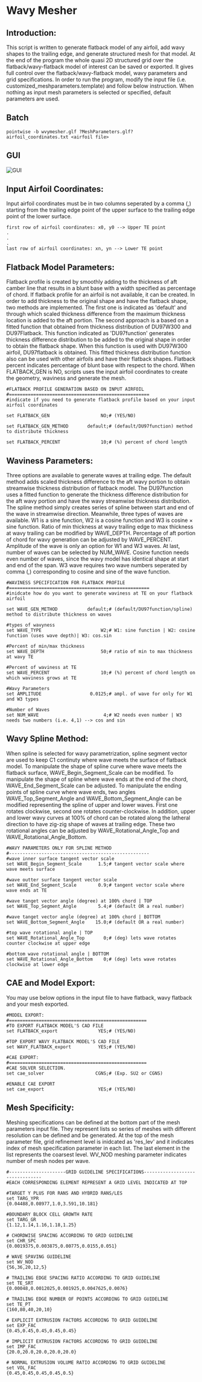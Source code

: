 Wavy Mesher
================================

Introduction:
-------------
This script is written to generate flatback model of any airfoil, add wavy shapes to the trailing edge, and generate structured mesh for that model. At the end of the program the whole quasi 2D structured grid over the flatback/wavy-flatback model of interest can be saved or exported. It gives full control over the flatback/wavy-flatback model, wavy parameters and grid specifications. In order to run the program, modify the input file (i.e. customized_meshparameters.template) and follow below instruction. When nothing as input mesh parameters is selected or specified, default parameters are used.

Batch
-----
```shell
pointwise -b wvymesher.glf ?MeshParameters.glf? airfoil_coordinates.txt <airfoil file>
```

GUI
---
![GUI](https://github.com/pdpdhp/wavymesher/blob/main/imgs/wavymesherGUI.png)

Input Airfoil Coordinates:
--------------------------
Input airfoil coordinates must be in two columns seperated by a comma (,) starting from the trailing edge point of the upper surface to the trailing edge point of the lower surface.

```shell
first row of airfoil coordinates: x0, y0 --> Upper TE point
.
.
.
last row of airfoil coordinates: xn, yn --> Lower TE point
```

Flatback Model Parameters:
---------------------------
Flatback profile is created by smoothly adding to the thickness of aft camber line that results in a blunt base with a width specified as percentage of chord. If flatback profile for an airfoil is not available, it can be created. In order to add thickness to the original shape and have the flatback shape, two methods are implemented. The first one is indicated as 'default' and through which scaled thickness difference from the maximum thickness location is added to the aft portion. The second approach is a based on a fitted function that obtained from thickness distribution of DU97W300 and DU97Flatback. This function indicated as 'DU97function' generates thickness difference distribution to be added to the original shape in order to obtain the flatback shape. When this function is used with DU97W300 airfoil, DU97flatback is obtained. This fitted thickness distribution function also can be used with other airfoils and have their flatback shapes. Flatback percent indicates percentage of blunt base with respect to the chord. When FLATBACK_GEN is NO, scripts uses the input airfoil coordinates to create the geometry, waviness and generate the mesh.

```shell
#FLATBACK PROFILE GENERATION BASED ON INPUT AIRFOIL
#====================================================
#indicate if you need to generate flatback profile based on your input airfoil coordinates

set FLATBACK_GEN                   NO;# (YES/NO)

set FLATBACK_GEN_METHOD       default;# (default/DU97function) method to distribute thickness

set FLATBACK_PERCENT               10;# (%) percent of chord length
```

Waviness Parameters:
--------------------
Three options are available to generate waves at trailing edge. The default method adds scaled thickness difference to the aft wavy portion to obtain streamwise thickness distribution of flatback model. The DU97function uses a fitted function to generate the thickness difference distribution for the aft wavy portion and have the wavy streamwise thickness distribution. The spline method simply creates series of spline between start and end of the wave in streamwise direction. Meanwhile, three types of waves are available. W1 is a sine function, W2 is a cosine function and W3 is cosine × sine function. Ratio of min thickness at wavy trailing edge to max thickness at wavy trailing can be modified by WAVE\_DEPTH. Percentage of aft portion of chord for wavy generation can be adjusted by WAVE\_PERCENT. Amplitude of the wave is only an option for W1 and W3 waves. At last, number of waves can be selected by NUM\_WAVE. Cosine function needs even number of waves, since the wavy model has identical shape at start and end of the span. W3 wave requires two wave numbers seperated by comma (,) corresponding to cosine and sine of the wave function.

```shell
#WAVINESS SPECIFICATION FOR FLATBACK PROFILE
#====================================================
#inidcate how do you want to generate waviness at TE on your flatback airfoil

set WAVE_GEN_METHOD           default;# (default/DU97function/spline) method to distribute thickness on waves

#types of wavyness
set WAVE_TYPE                      W2;# W1: sine function | W2: cosine function (uses wave depth)| W3: cos.sin

#Percent of min/max thickness
set WAVE_DEPTH                     50;# ratio of min to max thickness at wavy TE

#Percent of waviness at TE
set WAVE_PERCENT                   10;# (%) percent of chord length on which waviness grows at TE 

#Wavy Parameters
set AMPLITUDE                  0.0125;# ampl. of wave for only for W1 and W3 types

#Number of Waves 
set NUM_WAVE                        4;# W2 needs even number | W3 needs two numbers (i.e. 4,1) --> cos and sin
```

Wavy Spline Method:
-------------------
When spline is selected for wavy parametrization, spline segment vector are used to keep C1 continuty where wave meets the surface of flatback model. To manipulate the shape of spline curve where wave meets the flatback surface, WAVE\_Begin\_Segment\_Scale can be modified. To manipulate the shape of spline where wave ends at the end of the chord, WAVE\_End\_Segment_Scale can be adjusted. To manipulate the ending points of spline curve where wave ends, two angles WAVE\_Top\_Segment\_Angle and WAVE\_Bottom\_Segment\_Angle can be modified representing the spline of upper and lower waves. First one rotates clockwise, second one rotates counter-clockwise. In addition, upper and lower wavy curves at 100% of chord can be rotated along the latheral direction to have zig-zig shape of waves at trailing edge. These two rotational angles can be adjusted by WAVE\_Rotational\_Angle\_Top and WAVE\_Rotational\_Angle\_Bottom.

```shell
#WAVY PARAMETERS ONLY FOR SPLINE METHOD 
#----------------------------------------------------
#wave inner surface tangent vector scale 
set WAVE_Begin_Segment_Scale      1.5;# tangent vector scale where wave meets surface

#wave outter surface tangent vector scale 
set WAVE_End_Segment_Scale        0.9;# tangent vector scale where wave ends at TE 

#wave tanget vector angle (degree) at 100% chord | TOP 
set WAVE_Top_Segment_Angle        5.4;# (default OR a real number)

#wave tanget vector angle (degree) at 100% chord | BOTTOM 
set WAVE_Bottom_Segment_Angle    15.0;# (default OR a real number)

#top wave rotational angle | TOP 
set WAVE_Rotational_Angle_Top       0;# (deg) lets wave rotates counter clockwise at upper edge

#bottom wave rotational angle | BOTTOM 
set WAVE_Rotational_Angle_Bottom    0;# (deg) lets wave rotates clockwise at lower edge
```

CAE and Model Export:
---------------------
You may use below options in the input file to have flatback, wavy flatback and your mesh exported.

```shell
#MODEL EXPORT:
#===================================================
#TO EXPORT FLATBACK MODEL'S CAD FILE
set FLATBACK_export               YES;# (YES/NO)

#TOP EXPORT WAVY FLATBACK MODEL'S CAD FILE
set WAVY_FLATBACK_export          YES;# (YES/NO)

#CAE EXPORT:
#===================================================
#CAE SOLVER SELECTION. 
set cae_solver                   CGNS;# (Exp. SU2 or CGNS)

#ENABLE CAE EXPORT 
set cae_export                    YES;# (YES/NO)
```


Mesh Specificity:
-----------------
Meshing specifications can be defined at the bottom part of the mesh parameters input file. They represent lists so series of meshes with different resolution can be defined and be generated. At the top of the mesh parameter file, grid refinement level is inidcated as 'res_lev' and it indicates index of mesh specification parameter in each list. The last element in the list represents the coarsest level. WV\_NOD meshing parameter indicates number of mesh nodes per wave.

```shell
#---------------------GRID GUIDELINE SPECIFICATIONS--------------------------------
#EACH CORRESPONDING ELEMENT REPRESENT A GRID LEVEL INDICATED AT TOP

#TARGET Y PLUS FOR RANS AND HYBRID RANS/LES
set TARG_YPR                                    {0.04488,0.08977,1.0,3.591,10.181}

#BOUNDARY BLOCK CELL GROWTH RATE
set TARG_GR                                             {1.12,1.14,1.16,1.18,1.25}

# CHORDWISE SPACING ACCORDING TO GRID GUIDELINE
set CHR_SPC                              {0.0019375,0.003875,0.00775,0.0155,0.051}

# WAVE SPAVING GUIDELINE
set WV_NOD                                                         {56,36,20,12,5}

# TRAILING EDGE SPACING RATIO ACCORDING TO GRID GUIDELINE
set TE_SRT                           {0.00048,0.0012025,0.001925,0.0047625,0.0076}

# TRAILING EDGE NUMBER OF POINTS ACCORDING TO GRID GUIDELINE
set TE_PT                                                        {160,80,40,20,10}

# EXPLICIT EXTRUSION FACTORS ACCORDING TO GRID GUIDELINE
set EXP_FAC                                             {0.45,0.45,0.45,0.45,0.45}

# IMPLICIT EXTRUSION FACTORS ACCORDING TO GRID GUIDELINE
set IMP_FAC                                             {20.0,20.0,20.0,20.0,20.0}

# NORMAL EXTRUSION VOLUME RATIO ACCORDING TO GRID GUIDELINE
set VOL_FAC                                              {0.45,0.45,0.45,0.45,0.5}
```

